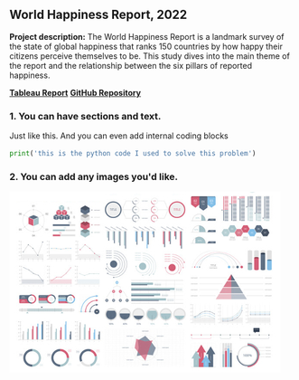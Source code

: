 ## World Happiness Report, 2022

**Project description:** The World Happiness Report is a landmark survey of the state of global happiness that ranks 150 countries by how happy their citizens perceive themselves to be. This study dives into the main theme of the report and the relationship between the six pillars of reported happiness. 

[**Tableau Report**]([https://www.datacareerjumpstart.com/products/the-data-science-project-studio/categories/2150357707/posts/2158441592](https://public.tableau.com/views/WorldHappinessReport2022_16693926307310/Happy?:language=en-US&:display_count=n&:origin=viz_share_link))
[**GitHub Repository**]([[https://www.datacareerjumpstart.com/products/the-data-science-project-studio/categories/2150357707/posts/2158441592](https://public.tableau.com/views/WorldHappinessReport2022_16693926307310/Happy?:language=en-US&:display_count=n&:origin=viz_share_link)](https://github.com/mikecurran09/World-Happiness-Report-2022))

### 1. You can have sections and text.

Just like this. And you can even add internal coding blocks

```python
print('this is the python code I used to solve this problem')
```

### 2. You can add any images you'd like. 

<img src="images/dummy_thumbnail.jpg?raw=true"/>
